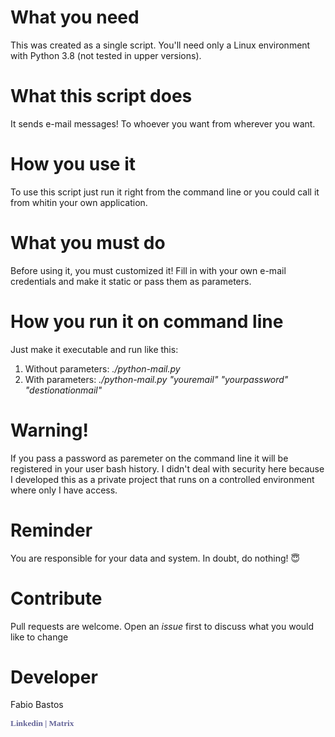 
# What you need

This was created as a single script. You'll need only a Linux environment with Python 3.8 (not tested in upper versions).

# What this script does

It sends e-mail messages! To whoever you want from wherever you want.

# How you use it

To use this script just run it right from the command line or you could call it from whitin your own application.

# What you must do

Before using it, you must customized it! Fill in with your own e-mail credentials and make it static or pass them as parameters.

# How you run it on command line

Just make it executable and run like this:

1) Without parameters: <i> ./python-mail.py </i>
2) With parameters: <i> ./python-mail.py "youremail" "yourpassword" "destionationmail" </i>

# Warning!

If you pass a password as paremeter on the command line it will be registered in your user bash history. I didn't deal with security here because I developed this as a private project that runs on a controlled environment where only I have access.

# Reminder

You are responsible for your data and system. In doubt, do nothing! 😇

# Contribute

Pull requests are welcome. Open an <i>issue</i> first to discuss what you would like to change

# Developer

Fabio Bastos

<p><span style="font-size: 10pt; color: #666699;"><strong><span style="text-decoration: none; font-family: times new roman, times, serif;"><a style="color: #666699; text-decoration: none;" title="F&aacute;bio Bastos at Linkedin" href="https://linkedin.com/in/facb69" target="_blank" rel="noopener noreferrer">Linkedin</a> | <span style="color: #666699;"><a style="color: #666699; text-decoration: none;" title="FACB69 Matrix Room" href="https://matrix.to/#/#facb69:chat.facb69.tec.br" target="_blank" rel="noopener noreferrer">Matrix </a>
